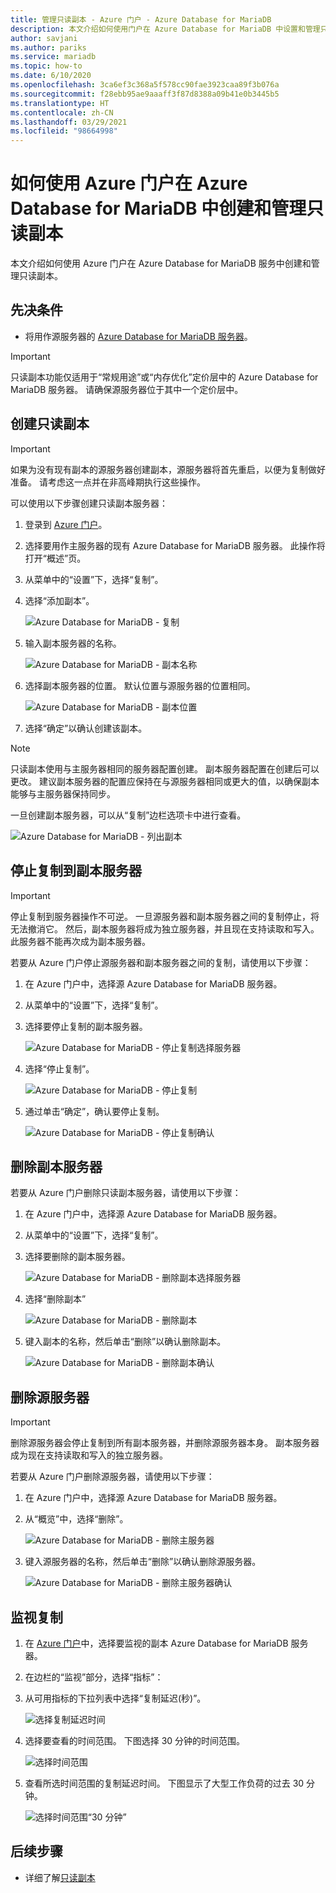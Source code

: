 ```yaml
---
title: 管理只读副本 - Azure 门户 - Azure Database for MariaDB
description: 本文介绍如何使用门户在 Azure Database for MariaDB 中设置和管理只读副本
author: savjani
ms.author: pariks
ms.service: mariadb
ms.topic: how-to
ms.date: 6/10/2020
ms.openlocfilehash: 3ca6ef3c368a5f578cc90fae3923caa89f3b076a
ms.sourcegitcommit: f28ebb95ae9aaaff3f87d8388a09b41e0b3445b5
ms.translationtype: HT
ms.contentlocale: zh-CN
ms.lasthandoff: 03/29/2021
ms.locfileid: "98664998"
---
```

# <a name="how-to-create-and-manage-read-replicas-in-azure-database-for-mariadb-using-the-azure-portal"></a>如何使用 Azure 门户在 Azure Database for MariaDB 中创建和管理只读副本

本文介绍如何使用 Azure 门户在 Azure Database for MariaDB 服务中创建和管理只读副本。

## <a name="prerequisites"></a>先决条件

- 将用作源服务器的 [Azure Database for MariaDB 服务器](quickstart-create-mariadb-server-database-using-azure-portal.md)。

> [!IMPORTANT]
> 只读副本功能仅适用于“常规用途”或“内存优化”定价层中的 Azure Database for MariaDB 服务器。 请确保源服务器位于其中一个定价层中。

## <a name="create-a-read-replica"></a>创建只读副本

> [!IMPORTANT]
> 如果为没有现有副本的源服务器创建副本，源服务器将首先重启，以便为复制做好准备。 请考虑这一点并在非高峰期执行这些操作。

可以使用以下步骤创建只读副本服务器：

1. 登录到 [Azure 门户](https://portal.azure.com/)。

2. 选择要用作主服务器的现有 Azure Database for MariaDB 服务器。 此操作将打开“概述”页。

3. 从菜单中的“设置”下，选择“复制”。

4. 选择“添加副本”。

   ![Azure Database for MariaDB - 复制](./media/howto-read-replica-portal/add-replica.png)

5. 输入副本服务器的名称。

    ![Azure Database for MariaDB - 副本名称](./media/howto-read-replica-portal/replica-name.png)

6. 选择副本服务器的位置。 默认位置与源服务器的位置相同。

    ![Azure Database for MariaDB - 副本位置](./media/howto-read-replica-portal/replica-location.png)

7. 选择“确定”以确认创建该副本。

> [!NOTE]
> 只读副本使用与主服务器相同的服务器配置创建。 副本服务器配置在创建后可以更改。 建议副本服务器的配置应保持在与源服务器相同或更大的值，以确保副本能够与主服务器保持同步。

一旦创建副本服务器，可以从“复制”边栏选项卡中进行查看。

   ![Azure Database for MariaDB - 列出副本](./media/howto-read-replica-portal/list-replica.png)

## <a name="stop-replication-to-a-replica-server"></a>停止复制到副本服务器

> [!IMPORTANT]
> 停止复制到服务器操作不可逆。 一旦源服务器和副本服务器之间的复制停止，将无法撤消它。 然后，副本服务器将成为独立服务器，并且现在支持读取和写入。 此服务器不能再次成为副本服务器。

若要从 Azure 门户停止源服务器和副本服务器之间的复制，请使用以下步骤：

1. 在 Azure 门户中，选择源 Azure Database for MariaDB 服务器。 

2. 从菜单中的“设置”下，选择“复制”。

3. 选择要停止复制的副本服务器。

   ![Azure Database for MariaDB - 停止复制选择服务器](./media/howto-read-replica-portal/stop-replication-select.png)

4. 选择“停止复制”。

   ![Azure Database for MariaDB - 停止复制](./media/howto-read-replica-portal/stop-replication.png)

5. 通过单击“确定”，确认要停止复制。

   ![Azure Database for MariaDB - 停止复制确认](./media/howto-read-replica-portal/stop-replication-confirm.png)

## <a name="delete-a-replica-server"></a>删除副本服务器

若要从 Azure 门户删除只读副本服务器，请使用以下步骤：

1. 在 Azure 门户中，选择源 Azure Database for MariaDB 服务器。

2. 从菜单中的“设置”下，选择“复制”。

3. 选择要删除的副本服务器。

   ![Azure Database for MariaDB - 删除副本选择服务器](./media/howto-read-replica-portal/delete-replica-select.png)

4. 选择“删除副本”

   ![Azure Database for MariaDB - 删除副本](./media/howto-read-replica-portal/delete-replica.png)

5. 键入副本的名称，然后单击“删除”以确认删除副本。  

   ![Azure Database for MariaDB - 删除副本确认](./media/howto-read-replica-portal/delete-replica-confirm.png)

## <a name="delete-a-source-server"></a>删除源服务器

> [!IMPORTANT]
> 删除源服务器会停止复制到所有副本服务器，并删除源服务器本身。 副本服务器成为现在支持读取和写入的独立服务器。

若要从 Azure 门户删除源服务器，请使用以下步骤：

1. 在 Azure 门户中，选择源 Azure Database for MariaDB 服务器。

2. 从“概览”中，选择“删除”。

   ![Azure Database for MariaDB - 删除主服务器](./media/howto-read-replica-portal/delete-master-overview.png)

3. 键入源服务器的名称，然后单击“删除”以确认删除源服务器。  

   ![Azure Database for MariaDB - 删除主服务器确认](./media/howto-read-replica-portal/delete-master-confirm.png)

## <a name="monitor-replication"></a>监视复制

1. 在 [Azure 门户](https://portal.azure.com/)中，选择要监视的副本 Azure Database for MariaDB 服务器。

2. 在边栏的“监视”部分，选择“指标”：

3. 从可用指标的下拉列表中选择“复制延迟(秒)”。

   ![选择复制延迟时间](./media/howto-read-replica-portal/monitor-select-replication-lag.png)

4. 选择要查看的时间范围。 下图选择 30 分钟的时间范围。

   ![选择时间范围](./media/howto-read-replica-portal/monitor-replication-lag-time-range.png)

5. 查看所选时间范围的复制延迟时间。 下图显示了大型工作负荷的过去 30 分钟。

   ![选择时间范围“30 分钟”](./media/howto-read-replica-portal/monitor-replication-lag-time-range-thirty-mins.png)

## <a name="next-steps"></a>后续步骤

- 详细了解[只读副本](concepts-read-replicas.md)
